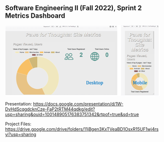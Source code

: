 Software Engineering II (Fall 2022), Sprint 2 Metrics Dashboard
---------------------------------------------------------------


![Team Ducks' metrics dashboard](readme-cover-image.png)

Presentation:  https://docs.google.com/presentation/d/1W-DvHdScqgdcknCze-FaP2tRTM44qdkg/edit?usp=sharing&ouid=100148905176383751342&rtpof=true&sd=true

Project Files: https://drive.google.com/drive/folders/11jBgen3KxTVeaBD1OsxR15UF1wj4rsyi?usp=sharing
